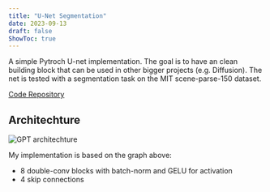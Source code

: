 ```yaml
---
title: "U-Net Segmentation"
date: 2023-09-13
draft: false
ShowToc: true
---
```

A simple Pytroch U-net implementation. The goal is to have an clean building block that can be used in other bigger projects (e.g. Diffusion). The net is tested with a segmentation task on the MIT scene-parse-150 dataset.

[Code Repository](https://github.com/JulienRineau/unet-segmentation)

## Architechture

![GPT architechture](/img/unet-segmentation/transformer-unet-architecture.png)

My implementation is based on the graph above:
- 8 double-conv blocks with batch-norm and GELU for activation 
- 4 skip connections


